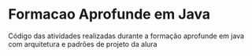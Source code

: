 # Formacao Aprofunde em Java
Código das atividades realizadas durante a formação aprofunde em java com arquitetura e padrões de projeto da alura
